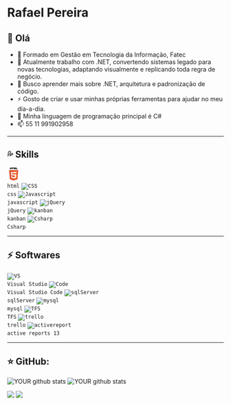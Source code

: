 <!--### Hi there 👋 -->

# Rafael Pereira
## 👋 Olá 
- 👯  Formado em Gestão em Tecnologia da Informação, Fatec
- 🔭  Atualmente trabalho com .NET, convertendo sistemas legado para novas tecnologias, adaptando visualmente e replicando toda regra de negócio.
- 🌱  Busco aprender mais sobre .NET, arquitetura e padronização de código.
- ⚡   Gosto de criar e usar minhas próprias ferramentas para ajudar no meu dia-a-dia.
- 💬  Minha linguagem de programação principal é C#
- 📫  55 11 991902958

----

##  :sweat_drops:  Skills
<code><img height="30" src="https://raw.githubusercontent.com/github/explore/80688e429a7d4ef2fca1e82350fe8e3517d3494d/topics/html/html.png" alt="HTML5"/> html</code>
<code><img height="30" src="https://github.com/banguelajpg/banguelajpg/blob/main/icones/css.gif" alt="CSS"/> css</code>
<code><img height="30" src="https://github.com/banguelajpg/banguelajpg/blob/main/icones/javascript.png" alt="Javascript"/> javascript</code>
<code><img height="30" src="https://github.com/banguelajpg/banguelajpg/blob/main/icones/jquery.png" alt="jQuery"/> jQuery</code>
<code><img height="30" src="https://github.com/banguelajpg/banguelajpg/blob/main/icones/kanban.png" alt="kanban"/> kanban</code>
<code><img height="30" src="https://docs.microsoft.com/en-us/windows/images/csharp-logo.png" alt="Csharp"/> Csharp</code>

 ----
 
##  ⚡  Softwares

<code><img height="30" src="https://github.com/banguelajpg/banguelajpg/blob/main/icones/vstudio.png" alt="VS"/> Visual Studio</code>
<code><img height="30" src="https://github.com/banguelajpg/banguelajpg/blob/main/icones/vscode.png" alt="Code"/> Visual Studio Code</code>
<code><img height="30" src="https://github.com/banguelajpg/banguelajpg/blob/main/icones/sqlserver.png" alt="sqlServer"/> sqlServer</code>
<code><img height="30" src="https://github.com/banguelajpg/banguelajpg/blob/main/icones/mysql.png" alt="mysql"/> mysql</code>
<code><img height="30" src="https://github.com/banguelajpg/banguelajpg/blob/main/icones/tfs.png" alt="TFS"/> TFS</code>
<code><img height="30" src="https://github.com/banguelajpg/banguelajpg/blob/main/icones/trello.png" alt="trello"/> trello</code>
<code><img height="30" src="https://github.com/banguelajpg/banguelajpg/blob/main/icones/activereport.png" alt="activereport"/> active reports 13</code>
  
----
## ⭐ GitHub:

![YOUR github stats](https://github-readme-stats.vercel.app/api?username=banguelajpg&theme=chartreuse-dark&show_icons=true)
![YOUR github stats](https://github-readme-stats.vercel.app/api/top-langs/?username=banguelajpg&theme=chartreuse-dark&show_icons=true)

[<img src = "https://img.shields.io/badge/facebook-%231877F2.svg?&style=for-the-badge&logo=facebook&logoColor=white">](https://www.facebook.com/rafabanguela)
[<img src="https://img.shields.io/badge/linkedin-%230077B5.svg?&style=for-the-badge&logo=linkedin&logoColor=white" />](https://www.linkedin.com/in/rafael-pereira-679419127/) 
<!--
[<img src="https://img.shields.io/badge/twitter-%231DA1F2.svg?&style=for-the-badge&logo=twitter&logoColor=white" />](https://twitter.com/chiquinelli) 

[<img src = "https://img.shields.io/badge/instagram-%23E4405F.svg?&style=for-the-badge&logo=instagram&logoColor=white">](https://www.instagram.com/fchiquinelli/) 

![snake animation](https://github.com/Chiquinelli/Chiquinelli/blob/output/github-contribution-grid-snake.svg)
-->

<!--
*chiquinelli/Chiquinelli* is a ✨ special ✨ repository because its `README.md` (this file) appears on your GitHub profile.

Here are some ideas to get you started:

- 🔭 I’m currently working on ...
- 🌱 I’m currently learning ...
- 👯 I’m looking to collaborate on ...
- 🤔 I’m looking for help with ...

- 😄 Pronouns: ...
- ⚡ Fun fact: ...
⚡ 
-->
